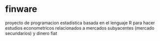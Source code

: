 # finware
proyecto de programacion estadistica basada en el lenguaje R para hacer estudios econometricos relacionados a mercados subyacentes (mercado secundarios) y dinero fiat 
